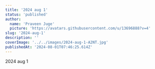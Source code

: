 ```yaml
---
title: '2024 aug 1'
status: 'published'
author:
  name: 'Praveen Juge'
  picture: 'https://avatars.githubusercontent.com/u/13696888?v=4'
slug: '2024-aug-1'
description: ''
coverImage: '../../images/2024-aug-1-A2NT.jpg'
publishedAt: '2024-08-01T07:46:25.614Z'
---
```


2024 aug 1